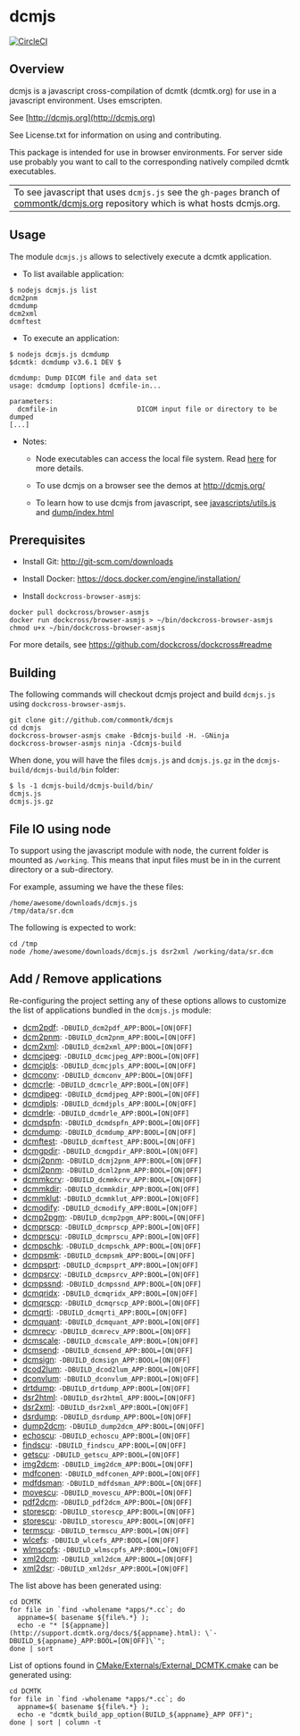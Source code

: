 dcmjs
=====

[![CircleCI](https://circleci.com/gh/commontk/dcmjs.svg?style=svg)](https://circleci.com/gh/commontk/dcmjs)

Overview
--------

dcmjs is a javascript cross-compilation of dcmtk (dcmtk.org) for use
in a javascript environment.  Uses emscripten.

See                  [http://dcmjs.org](http://dcmjs.org)

See License.txt for information on using and contributing.

This package is intended for use in browser environments.  For server side use probably you want to call to the corresponding natively compiled dcmtk executables.

<table>
<tr><td>To see javascript that uses <code>dcmjs.js</code> see the
<code>gh-pages</code> branch of
<a href="https://github.com/commontk/dcmjs.org/tree/gh-pages">commontk/dcmjs.org</a> repository
which is what hosts dcmjs.org.</td></tr>
</table>

Usage
-----

The module `dcmjs.js` allows to selectively execute a dcmtk application.

* To list available application:

```
$ nodejs dcmjs.js list
dcm2pnm
dcmdump
dcm2xml
dcmftest
```


* To execute an application:

```
$ nodejs dcmjs.js dcmdump
$dcmtk: dcmdump v3.6.1 DEV $

dcmdump: Dump DICOM file and data set
usage: dcmdump [options] dcmfile-in...

parameters:
  dcmfile-in                    DICOM input file or directory to be dumped
[...]
```

* Notes:

  * Node executables can access the local file system. Read [here](#file-io-using-node) for more details.

  * To use dcmjs on a browser see the demos at http://dcmjs.org/

  * To learn how to use dcmjs from javascript, see [javascripts/utils.js](https://github.com/commontk/dcmjs.org/blob/gh-pages/javascripts/utils.js#L64-L66) and [dump/index.html](https://github.com/commontk/dcmjs.org/blob/gh-pages/dump/index.html#L18-L39)


Prerequisites
-------------

* Install Git: http://git-scm.com/downloads

* Install Docker: https://docs.docker.com/engine/installation/

* Install `dockcross-browser-asmjs`:

```
docker pull dockcross/browser-asmjs
docker run dockcross/browser-asmjs > ~/bin/dockcross-browser-asmjs
chmod u+x ~/bin/dockcross-browser-asmjs
```

For more details, see https://github.com/dockcross/dockcross#readme


Building
--------

The following commands will checkout dcmjs project and build `dcmjs.js` using `dockcross-browser-asmjs`.

```
git clone git://github.com/commontk/dcmjs
cd dcmjs
dockcross-browser-asmjs cmake -Bdcmjs-build -H. -GNinja
dockcross-browser-asmjs ninja -Cdcmjs-build
```

When done, you will have the files `dcmjs.js` and `dcmjs.js.gz` in the `dcmjs-build/dcmjs-build/bin` folder:

```
$ ls -1 dcmjs-build/dcmjs-build/bin/
dcmjs.js
dcmjs.js.gz
```

File IO using node
------------------

To support using the javascript module with node, the current folder is mounted as `/working`. This
means that input files must be in in the current directory or a sub-directory.

For example, assuming we have the these files:

```
/home/awesome/downloads/dcmjs.js
/tmp/data/sr.dcm
```

The following is expected to work:

```
cd /tmp
node /home/awesome/downloads/dcmjs.js dsr2xml /working/data/sr.dcm
```

Add / Remove applications
-------------------------

Re-configuring the project setting any of these options allows to customize the
list of applications bundled in the `dcmjs.js` module:

* [dcm2pdf](http://support.dcmtk.org/docs/dcm2pdf.html): `-DBUILD_dcm2pdf_APP:BOOL=[ON|OFF]`
* [dcm2pnm](http://support.dcmtk.org/docs/dcm2pnm.html): `-DBUILD_dcm2pnm_APP:BOOL=[ON|OFF]`
* [dcm2xml](http://support.dcmtk.org/docs/dcm2xml.html): `-DBUILD_dcm2xml_APP:BOOL=[ON|OFF]`
* [dcmcjpeg](http://support.dcmtk.org/docs/dcmcjpeg.html): `-DBUILD_dcmcjpeg_APP:BOOL=[ON|OFF]`
* [dcmcjpls](http://support.dcmtk.org/docs/dcmcjpls.html): `-DBUILD_dcmcjpls_APP:BOOL=[ON|OFF]`
* [dcmconv](http://support.dcmtk.org/docs/dcmconv.html): `-DBUILD_dcmconv_APP:BOOL=[ON|OFF]`
* [dcmcrle](http://support.dcmtk.org/docs/dcmcrle.html): `-DBUILD_dcmcrle_APP:BOOL=[ON|OFF]`
* [dcmdjpeg](http://support.dcmtk.org/docs/dcmdjpeg.html): `-DBUILD_dcmdjpeg_APP:BOOL=[ON|OFF]`
* [dcmdjpls](http://support.dcmtk.org/docs/dcmdjpls.html): `-DBUILD_dcmdjpls_APP:BOOL=[ON|OFF]`
* [dcmdrle](http://support.dcmtk.org/docs/dcmdrle.html): `-DBUILD_dcmdrle_APP:BOOL=[ON|OFF]`
* [dcmdspfn](http://support.dcmtk.org/docs/dcmdspfn.html): `-DBUILD_dcmdspfn_APP:BOOL=[ON|OFF]`
* [dcmdump](http://support.dcmtk.org/docs/dcmdump.html): `-DBUILD_dcmdump_APP:BOOL=[ON|OFF]`
* [dcmftest](http://support.dcmtk.org/docs/dcmftest.html): `-DBUILD_dcmftest_APP:BOOL=[ON|OFF]`
* [dcmgpdir](http://support.dcmtk.org/docs/dcmgpdir.html): `-DBUILD_dcmgpdir_APP:BOOL=[ON|OFF]`
* [dcmj2pnm](http://support.dcmtk.org/docs/dcmj2pnm.html): `-DBUILD_dcmj2pnm_APP:BOOL=[ON|OFF]`
* [dcml2pnm](http://support.dcmtk.org/docs/dcml2pnm.html): `-DBUILD_dcml2pnm_APP:BOOL=[ON|OFF]`
* [dcmmkcrv](http://support.dcmtk.org/docs/dcmmkcrv.html): `-DBUILD_dcmmkcrv_APP:BOOL=[ON|OFF]`
* [dcmmkdir](http://support.dcmtk.org/docs/dcmmkdir.html): `-DBUILD_dcmmkdir_APP:BOOL=[ON|OFF]`
* [dcmmklut](http://support.dcmtk.org/docs/dcmmklut.html): `-DBUILD_dcmmklut_APP:BOOL=[ON|OFF]`
* [dcmodify](http://support.dcmtk.org/docs/dcmodify.html): `-DBUILD_dcmodify_APP:BOOL=[ON|OFF]`
* [dcmp2pgm](http://support.dcmtk.org/docs/dcmp2pgm.html): `-DBUILD_dcmp2pgm_APP:BOOL=[ON|OFF]`
* [dcmprscp](http://support.dcmtk.org/docs/dcmprscp.html): `-DBUILD_dcmprscp_APP:BOOL=[ON|OFF]`
* [dcmprscu](http://support.dcmtk.org/docs/dcmprscu.html): `-DBUILD_dcmprscu_APP:BOOL=[ON|OFF]`
* [dcmpschk](http://support.dcmtk.org/docs/dcmpschk.html): `-DBUILD_dcmpschk_APP:BOOL=[ON|OFF]`
* [dcmpsmk](http://support.dcmtk.org/docs/dcmpsmk.html): `-DBUILD_dcmpsmk_APP:BOOL=[ON|OFF]`
* [dcmpsprt](http://support.dcmtk.org/docs/dcmpsprt.html): `-DBUILD_dcmpsprt_APP:BOOL=[ON|OFF]`
* [dcmpsrcv](http://support.dcmtk.org/docs/dcmpsrcv.html): `-DBUILD_dcmpsrcv_APP:BOOL=[ON|OFF]`
* [dcmpssnd](http://support.dcmtk.org/docs/dcmpssnd.html): `-DBUILD_dcmpssnd_APP:BOOL=[ON|OFF]`
* [dcmqridx](http://support.dcmtk.org/docs/dcmqridx.html): `-DBUILD_dcmqridx_APP:BOOL=[ON|OFF]`
* [dcmqrscp](http://support.dcmtk.org/docs/dcmqrscp.html): `-DBUILD_dcmqrscp_APP:BOOL=[ON|OFF]`
* [dcmqrti](http://support.dcmtk.org/docs/dcmqrti.html): `-DBUILD_dcmqrti_APP:BOOL=[ON|OFF]`
* [dcmquant](http://support.dcmtk.org/docs/dcmquant.html): `-DBUILD_dcmquant_APP:BOOL=[ON|OFF]`
* [dcmrecv](http://support.dcmtk.org/docs/dcmrecv.html): `-DBUILD_dcmrecv_APP:BOOL=[ON|OFF]`
* [dcmscale](http://support.dcmtk.org/docs/dcmscale.html): `-DBUILD_dcmscale_APP:BOOL=[ON|OFF]`
* [dcmsend](http://support.dcmtk.org/docs/dcmsend.html): `-DBUILD_dcmsend_APP:BOOL=[ON|OFF]`
* [dcmsign](http://support.dcmtk.org/docs/dcmsign.html): `-DBUILD_dcmsign_APP:BOOL=[ON|OFF]`
* [dcod2lum](http://support.dcmtk.org/docs/dcod2lum.html): `-DBUILD_dcod2lum_APP:BOOL=[ON|OFF]`
* [dconvlum](http://support.dcmtk.org/docs/dconvlum.html): `-DBUILD_dconvlum_APP:BOOL=[ON|OFF]`
* [drtdump](http://support.dcmtk.org/docs/drtdump.html): `-DBUILD_drtdump_APP:BOOL=[ON|OFF]`
* [dsr2html](http://support.dcmtk.org/docs/dsr2html.html): `-DBUILD_dsr2html_APP:BOOL=[ON|OFF]`
* [dsr2xml](http://support.dcmtk.org/docs/dsr2xml.html): `-DBUILD_dsr2xml_APP:BOOL=[ON|OFF]`
* [dsrdump](http://support.dcmtk.org/docs/dsrdump.html): `-DBUILD_dsrdump_APP:BOOL=[ON|OFF]`
* [dump2dcm](http://support.dcmtk.org/docs/dump2dcm.html): `-DBUILD_dump2dcm_APP:BOOL=[ON|OFF]`
* [echoscu](http://support.dcmtk.org/docs/echoscu.html): `-DBUILD_echoscu_APP:BOOL=[ON|OFF]`
* [findscu](http://support.dcmtk.org/docs/findscu.html): `-DBUILD_findscu_APP:BOOL=[ON|OFF]`
* [getscu](http://support.dcmtk.org/docs/getscu.html): `-DBUILD_getscu_APP:BOOL=[ON|OFF]`
* [img2dcm](http://support.dcmtk.org/docs/img2dcm.html): `-DBUILD_img2dcm_APP:BOOL=[ON|OFF]`
* [mdfconen](http://support.dcmtk.org/docs/mdfconen.html): `-DBUILD_mdfconen_APP:BOOL=[ON|OFF]`
* [mdfdsman](http://support.dcmtk.org/docs/mdfdsman.html): `-DBUILD_mdfdsman_APP:BOOL=[ON|OFF]`
* [movescu](http://support.dcmtk.org/docs/movescu.html): `-DBUILD_movescu_APP:BOOL=[ON|OFF]`
* [pdf2dcm](http://support.dcmtk.org/docs/pdf2dcm.html): `-DBUILD_pdf2dcm_APP:BOOL=[ON|OFF]`
* [storescp](http://support.dcmtk.org/docs/storescp.html): `-DBUILD_storescp_APP:BOOL=[ON|OFF]`
* [storescu](http://support.dcmtk.org/docs/storescu.html): `-DBUILD_storescu_APP:BOOL=[ON|OFF]`
* [termscu](http://support.dcmtk.org/docs/termscu.html): `-DBUILD_termscu_APP:BOOL=[ON|OFF]`
* [wlcefs](http://support.dcmtk.org/docs/wlcefs.html): `-DBUILD_wlcefs_APP:BOOL=[ON|OFF]`
* [wlmscpfs](http://support.dcmtk.org/docs/wlmscpfs.html): `-DBUILD_wlmscpfs_APP:BOOL=[ON|OFF]`
* [xml2dcm](http://support.dcmtk.org/docs/xml2dcm.html): `-DBUILD_xml2dcm_APP:BOOL=[ON|OFF]`
* [xml2dsr](http://support.dcmtk.org/docs/xml2dsr.html): `-DBUILD_xml2dsr_APP:BOOL=[ON|OFF]`

The list above has been generated using:
```
cd DCMTK
for file in `find -wholename *apps/*.cc`; do
  appname=$( basename ${file%.*} );
  echo -e "* [${appname}](http://support.dcmtk.org/docs/${appname}.html): \`-DBUILD_${appname}_APP:BOOL=[ON|OFF]\`";
done | sort
```

List of options found in [CMake/Externals/External_DCMTK.cmake](https://github.com/commontk/dcmjs/blob/master/CMake/Externals/External_DCMTK.cmake) can be generated using:

```
cd DCMTK
for file in `find -wholename *apps/*.cc`; do
  appname=$( basename ${file%.*} );
  echo -e "dcmtk_build_app_option(BUILD_${appname}_APP OFF)";
done | sort | column -t
```

